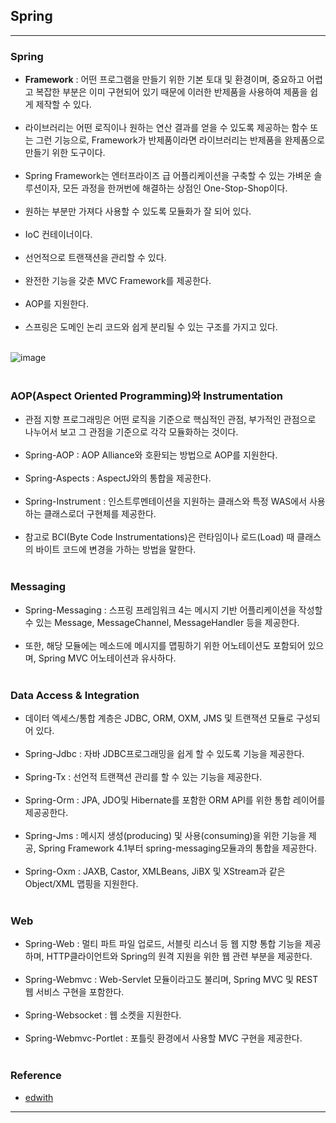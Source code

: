 Spring
------

---

### Spring<br>

-	**Framework** : 어떤 프로그램을 만들기 위한 기본 토대 및 환경이며, 중요하고 어렵고 복잡한 부분은 이미 구현되어 있기 때문에 이러한 반제품을 사용하여 제품을 쉽게 제작할 수 있다.<br><br>
-	라이브러리는 어떤 로직이나 원하는 연산 결과를 얻을 수 있도록 제공하는 함수 또는 그런 기능으로, Framework가 반제품이라면 라이브러리는 반제품을 완제품으로 만들기 위한 도구이다.<br><br>
-	Spring Framework는 엔터프라이즈 급 어플리케이션을 구축할 수 있는 가벼운 솔루션이자, 모든 과정을 한꺼번에 해결하는 상점인 One-Stop-Shop이다.<br><br>
-	원하는 부분만 가져다 사용할 수 있도록 모듈화가 잘 되어 있다.<br><br>
-	IoC 컨테이너이다.<br><br>
-	선언적으로 트랜잭션을 관리할 수 있다.<br><br>
-	완전한 기능을 갖춘 MVC Framework를 제공한다.<br><br>
-	AOP를 지원한다.<br><br>
-	스프링은 도메인 논리 코드와 쉽게 분리될 수 있는 구조를 가지고 있다.<br><br>

![image](https://user-images.githubusercontent.com/56240505/70505511-8ed51000-1b6b-11ea-8f38-d4e8bad305cc.png)<br><br>

### AOP(Aspect Oriented Programming)와 Instrumentation<br>

-	관점 지향 프로그래밍은 어떤 로직을 기준으로 핵심적인 관점, 부가적인 관점으로 나누어서 보고 그 관점을 기준으로 각각 모듈화하는 것이다.<br><br>
-	Spring-AOP : AOP Alliance와 호환되는 방법으로 AOP를 지원한다.<br><br>
-	Spring-Aspects : AspectJ와의 통합을 제공한다.<br><br>
-	Spring-Instrument : 인스트루멘테이션을 지원하는 클래스와 특정 WAS에서 사용하는 클래스로더 구현체를 제공한다.<br><br>
-	참고로 BCI(Byte Code Instrumentations)은 런타임이나 로드(Load) 때 클래스의 바이트 코드에 변경을 가하는 방법을 말한다.<br><br>

### Messaging<br>

-	Spring-Messaging : 스프링 프레임워크 4는 메시지 기반 어플리케이션을 작성할 수 있는 Message, MessageChannel, MessageHandler 등을 제공한다.<br><br>
-	또한, 해당 모듈에는 메소드에 메시지를 맵핑하기 위한 어노테이션도 포함되어 있으며, Spring MVC 어노테이션과 유사하다.<br><br>

### Data Access & Integration<br>

-	데이터 엑세스/통합 계층은 JDBC, ORM, OXM, JMS 및 트랜잭션 모듈로 구성되어 있다.<br><br>
-	Spring-Jdbc : 자바 JDBC프로그래밍을 쉽게 할 수 있도록 기능을 제공한다.<br><br>
-	Spring-Tx : 선언적 트랜잭션 관리를 할 수 있는 기능을 제공한다.<br><br>
-	Spring-Orm : JPA, JDO및 Hibernate를 포함한 ORM API를 위한 통합 레이어를 제공공한다.<br><br>
-	Spring-Jms : 메시지 생성(producing) 및 사용(consuming)을 위한 기능을 제공, Spring Framework 4.1부터 spring-messaging모듈과의 통합을 제공한다.<br><br>
-	Spring-Oxm : JAXB, Castor, XMLBeans, JiBX 및 XStream과 같은 Object/XML 맵핑을 지원한다.<br><br>

### Web<br>

-	Spring-Web : 멀티 파트 파일 업로드, 서블릿 리스너 등 웹 지향 통합 기능을 제공하며, HTTP클라이언트와 Spring의 원격 지원을 위한 웹 관련 부분을 제공한다.<br><br>
-	Spring-Webmvc : Web-Servlet 모듈이라고도 불리며, Spring MVC 및 REST 웹 서비스 구현을 포함한다.<br><br>
-	Spring-Websocket : 웹 소켓을 지원한다.<br><br>
-	Spring-Webmvc-Portlet : 포틀릿 환경에서 사용할 MVC 구현을 제공한다.<br><br>

### Reference<br>

-	[edwith](https://www.edwith.org/boostcourse-web/lecture/20655/)

---
